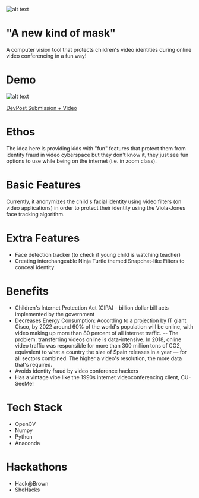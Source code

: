 ![alt text](https://cdn.discordapp.com/attachments/797540186170458172/798261626594787440/turtle.png)
# "A new kind of mask"
A computer vision tool that protects children's video identities during online video conferencing in a fun way!

# Demo
![alt text](https://cdn.discordapp.com/attachments/797540186170458172/798284337127751771/turtlegify.gif)

[DevPost Submission + Video](https://devpost.com/software/turtle-3x8eyn)

# Ethos
The idea here is providing kids with "fun" features that protect them from identity fraud in video cyberspace but they don't know it, they just see fun options to use while being on the internet (i.e. in zoom class).

# Basic Features
Currently, it anonymizes the child's facial identity using video filters (on video applications) in order to protect their identity using the Viola-Jones face tracking algorithm.

# Extra Features
- Face detection tracker (to check if young child is watching teacher)
- Creating interchangeable Ninja Turtle themed Snapchat-like Filters to conceal identity

# Benefits
- Children's Internet Protection Act (CIPA) - billion dollar bill acts implemented by the government
- Decreases Energy Consumption: According to a projection by IT giant Cisco, by 2022 around 60% of the world's population will be online, with video making up more than 80 percent of all internet traffic. 
-- The problem: transferring videos online is data-intensive. In 2018, online video traffic was responsible for more than 300 million tons of CO2, equivalent to what a country the size of Spain releases in a year — for all sectors combined. The higher a video's resolution, the more data that's required.
- Avoids identity fraud by video conference hackers
- Has a vintage vibe like the 1990s internet videoconferencing client, CU-SeeMe!

# Tech Stack
- OpenCV
- Numpy
- Python
- Anaconda

# Hackathons
- Hack@Brown
- SheHacks
